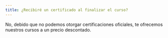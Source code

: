 ```yaml
---
title: ¿Recibiré un certificado al finalizar el curso?
---
```


No, debido que no podemos otorgar certificaciones oficiales, te ofrecemos nuestros cursos a un precio descontado.
